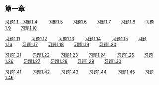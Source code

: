 ## 第一章

[习题1.1 - 习题1.4](./cn/sicp-1-04.ipynb) &ensp;&ensp;&ensp;&ensp;
[习题1.5](./cn/sicp-1-05.ipynb)&ensp;&ensp;&ensp;&ensp;
[习题1.6](./cn/sicp-1-06.ipynb)&ensp;&ensp;&ensp;&ensp;
[习题1.7](./cn/sicp-1-07.ipynb)&ensp;&ensp;&ensp;&ensp;
[习题1.8](./cn/sicp-1-08.ipynb)&ensp;&ensp;&ensp;&ensp;
[习题1.9](./cn/sicp-1-09.ipynb)&ensp;&ensp;&ensp;&ensp;
[习题1.10](./cn/sicp-1-10.ipynb)&ensp;&ensp;&ensp;&ensp;


[习题1.11](./cn/sicp-1-11.ipynb) &ensp;&ensp;&ensp;&ensp;
[习题1.12](./cn/sicp-1-12.ipynb) &ensp;&ensp;&ensp;&ensp;
[习题1.13](./cn/sicp-1-13.ipynb) &ensp;&ensp;&ensp;&ensp;
[习题1.14](./cn/sicp-1-14.ipynb) &ensp;&ensp;&ensp;&ensp;
[习题1.15](./cn/sicp-1-15.ipynb)&ensp;&ensp;&ensp;&ensp;
[习题1.16](./cn/sicp-1-16.ipynb)&ensp;&ensp;&ensp;&ensp;
[习题1.17](./cn/sicp-1-17.ipynb)&ensp;&ensp;&ensp;&ensp;
[习题1.18](./cn/sicp-1-18.ipynb)&ensp;&ensp;&ensp;&ensp;
[习题1.19](./cn/sicp-1-19.ipynb)&ensp;&ensp;&ensp;&ensp;
[习题1.20](./cn/sicp-1-20.ipynb)&ensp;&ensp;&ensp;&ensp;


[习题1.21](./cn/sicp-1-21.ipynb) &ensp;&ensp;&ensp;&ensp;
[习题1.22](./cn/sicp-1-22.ipynb) &ensp;&ensp;&ensp;&ensp;
[习题1.23](./cn/sicp-1-23.ipynb) &ensp;&ensp;&ensp;&ensp;
[习题1.24](./cn/sicp-1-24.ipynb) &ensp;&ensp;&ensp;&ensp;
[习题1.25](./cn/sicp-1-25.ipynb)&ensp;&ensp;&ensp;&ensp;
[习题1.26](./cn/sicp-1-26.ipynb)&ensp;&ensp;&ensp;&ensp;
[习题1.27](./cn/sicp-1-27.ipynb)&ensp;&ensp;&ensp;&ensp;
[习题1.28](./cn/sicp-1-28.ipynb)&ensp;&ensp;&ensp;&ensp;
[习题1.29](./cn/sicp-1-29.ipynb)&ensp;&ensp;&ensp;&ensp;
[习题1.30](./cn/sicp-1-30.ipynb)&ensp;&ensp;&ensp;&ensp;


[习题1.41](./cn/sicp-1-41.ipynb) &ensp;&ensp;&ensp;&ensp;
[习题1.42](./cn/sicp-1-42.ipynb) &ensp;&ensp;&ensp;&ensp;
[习题1.43](./cn/sicp-1-43.ipynb) &ensp;&ensp;&ensp;&ensp;
[习题1.44](./cn/sicp-1-44.ipynb) &ensp;&ensp;&ensp;&ensp;
[习题1.45](./cn/sicp-1-45.ipynb)&ensp;&ensp;&ensp;&ensp;
[习题1.46](./cn/sicp-1-46.ipynb)&ensp;&ensp;&ensp;&ensp;
